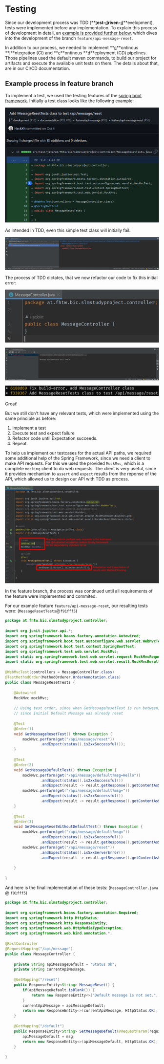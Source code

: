 # Testing

Since our development process was TDD (**<u>t</u>**est-**<u>d</u>**riven-**<u>d</u>**evelopment), tests were implemented before any implementation. To explain this process of development in detail, an [example is provided further below](#process-example), which dives into the development of the branch `feature/api-message-reset`.

In addition to our process, we needed to implement **<u>c</u>**ontinous **<u>i</u>**ntegration (CI) and **<u>c</u>**ontinous **<u>d</u>**eployment (CD) pipelines. Those pipelines used the default maven commands, to build our project for artifacts and execute the available unit tests on them.
The details about that, are in our CI/CD documentation.

## <a name="process-example"></a> Example process in feature branch

To implement a test, we used the testing features of the [spring boot framework](https://docs.spring.io/spring-boot/docs/1.5.2.RELEASE/reference/html/boot-features-testing.html).
Initially a test class looks like the following example:

![image-20221125170335458](.\attachments\image-20221125170335458.png)

As intended in TDD, even this simple test class will initially fail:

![MessageControllerClass_build-error.jpg](.\attachments\MessageControllerClass_build-error.jpg)

The process of TDD dictates, that we now refactor our code to fix this initial error:

![MessageControllerClass_build-fix.jpg](.\attachments\MessageControllerClass_build-fix.jpg)

![MessageControllerClass_build-fix2.jpg](.\attachments\MessageControllerClass_build-fix2.jpg)

![MessageControllerClass_git-commits.jpg](.\attachments\MessageControllerClass_git-commits.jpg)

Great! 

But we still don't have any relevant tests, which were implemented using the same principle as before:

1. Implement a test
2. Execute test and expect failure
3. Refactor code until Expectation succeeds.
4. Repeat.

To help us implement our testcases for the actual API paths, we required some additional help of the Spring Framework, since we need a client to make API requests.
For this we used the provided `MockMvc`, which is a complete `mocking` client to do web requests. 
The client is very useful, since it provides mechanism to `assert` and `expect` results from the reponse of the API, which allowed us to design our API with TDD as process.

![MockMvc_usage-explanation.jpg](.\attachments\MockMvc_usage-explanation.jpg)

In the feature branch, the process was continued until all requirements of the feature were implemented and commited. 

For our example feature `feature/api-message-reset`, our resulting tests were: (`MessageResetTests`@`f91fff5`)

```java
package at.fhtw.bic.slmstudyproject.controller;

import org.junit.jupiter.api.*;
import org.springframework.beans.factory.annotation.Autowired;
import org.springframework.boot.test.autoconfigure.web.servlet.WebMvcTest;
import org.springframework.boot.test.context.SpringBootTest;
import org.springframework.test.web.servlet.MockMvc;
import static org.springframework.test.web.servlet.request.MockMvcRequestBuilders.get;
import static org.springframework.test.web.servlet.result.MockMvcResultMatchers.status;

@WebMvcTest(controllers = MessageController.class)
@TestMethodOrder(MethodOrderer.OrderAnnotation.class)
public class MessageResetTests {
    
    @Autowired
    MockMvc mockMvc;
    
    // Using test order, since when GetMessageResetTest is run between, it will fail,
    // since Initial Default Message was already reset
    
    @Test
    @Order(1)
    void GetMessageResetTest() throws Exception {
        mockMvc.perform(get("/api/message/reset"))
                .andExpect(status().is2xxSuccessful());
    }
    
    @Test
    @Order(2)
    void GetMessageDefaultTest() throws Exception {
        mockMvc.perform(get("/api/message/default?msg=Hello"))
                .andExpect(status().is2xxSuccessful())
                .andExpect(result -> result.getResponse().getContentAsString().contentEquals("Hello"));
        mockMvc.perform(get("/api/message/default?msg="))
                .andExpect(status().is2xxSuccessful())
                .andExpect(result -> result.getResponse().getContentAsString().isBlank());
    }
    
    @Test
    @Order(3)
    void GetMessageResetWithoutDefaultTest() throws Exception {
        mockMvc.perform(get("/api/message/default?msg="))
                .andExpect(status().is2xxSuccessful())
                .andExpect(result -> result.getResponse().getContentAsString().isBlank());
        mockMvc.perform(get("/api/message/reset"))
                .andExpect(status().is5xxServerError())
                .andExpect(result -> result.getResponse().getContentAsString().contentEquals("Default message is not set."));
                
    }
    
}
```

And here is the final implementation of these tests: (`MessageController.java` @ `f91fff5`)

```java
package at.fhtw.bic.slmstudyproject.controller;

import org.springframework.beans.factory.annotation.Required;
import org.springframework.http.HttpStatus;
import org.springframework.http.ResponseEntity;
import org.springframework.web.HttpMediaTypeException;
import org.springframework.web.bind.annotation.*;

@RestController
@RequestMapping("/api/message")
public class MessageController {
    
    private String apiMessageDefault = "Status Ok";
    private String currentApiMessage;
    
    @GetMapping("/reset")
    public ResponseEntity<String> MessageReset() {
        if(apiMessageDefault.isBlank()) {
            return new ResponseEntity<>("Default message is not set.", HttpStatus.INTERNAL_SERVER_ERROR);
        }
        currentApiMessage = apiMessageDefault;
        return new ResponseEntity<>(currentApiMessage, HttpStatus.OK);
    }
    
    @GetMapping("/default")
    public ResponseEntity<String> SetMessageDefault(@RequestParam(required=true) String msg) {
        apiMessageDefault = msg;
        return new ResponseEntity<>(apiMessageDefault, HttpStatus.OK);
    }
    
}
```
